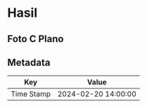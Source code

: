 # Hasil

## Foto C Plano


## Metadata

| Key        | Value               |
| ---------- | ------------------- |
| Time Stamp | 2024-02-20 14:00:00 |



